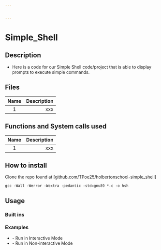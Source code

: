 ```yaml
---


---
```


<h1 id="simple_shell">Simple_Shell</h1>
<h2 id="description">Description</h2>
<ul>
<li>Here is a code for our Simple Shell code/project that is able to display prompts to execute simple commands.</li>
</ul>
<h2 id="files">Files</h2>

<table>
<thead>
<tr>
<th align="center">Name</th>
<th align="right">Description</th>
</tr>
</thead>
<tbody>
<tr>
<td align="center">1</td>
<td align="right">xxx</td>
</tr>
</tbody>
</table><h2 id="functions-and-system-calls-used">Functions and System calls used</h2>

<table>
<thead>
<tr>
<th align="center">Name</th>
<th align="right">Description</th>
</tr>
</thead>
<tbody>
<tr>
<td align="center">1</td>
<td align="right">xxx</td>
</tr>
</tbody>
</table><h2 id="how-to-install">How to install</h2>
<p>
Clone the repo found at [<a href="http://github.com/TPoe25/holbertonschool-simple_shell">github.com/TPoe25/holbertonschool-simple_shell</a>]</p>
<pre><code>gcc -Wall -Werror -Wextra -pedantic -std=gnu89 *.c -o hsh
</code></pre>
<h2 id="usage">Usage</h2>
<h3 id="built-ins">Built ins</h3>
<h3 id="examples">Examples</h3>
<ul>
<li>
 - Run in Interactive Mode</li>
<li>
 - Run in Non-interactive Mode</li>
</ul>

<!--stackedit_data:
eyJoaXN0b3J5IjpbNTczNzQ2NzEzXX0=
-->